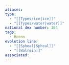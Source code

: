 ```yaml
---
aliases: 
type:
  - "[[Types/ice|ice]]"
  - "[[Types/water|water]]"
national dex number: 364
tags:
  - Hoenn
evolution line:
  - "[[Spheal|Spheal]]"
  - "[[Walrein]]"
associated: 
---
```

